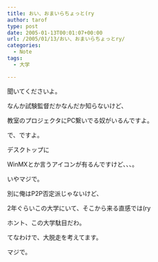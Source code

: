 ```yaml
---
title: おい、おまいらちょっと(ry
author: tarof
type: post
date: 2005-01-13T00:01:07+00:00
url: /2005/01/13/おい、おまいらちょっとry/
categories:
  - Note
tags:
  - 大学

---
```

聞いてくださいよ。

なんか試験監督だかなんだか知らないけど、
  
教室のプロジェクタにPC繋いでる奴がいるんですよ。

で、ですよ。
  
デスクトップに
  
WinMXとか言うアイコンが有るんですけど、、、。
  
いやマジで。

別に俺はP2P否定派じゃないけど、
  
2年ぐらいこの大学にいて、そこから来る直感では(ry

ホント、この大学駄目だわ。
  
てなわけで、大脱走を考えてます。
  
マジで。